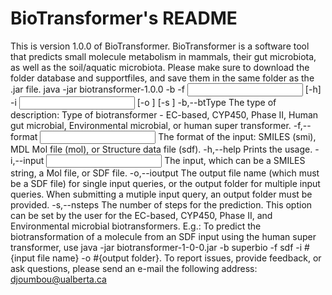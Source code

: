 # BioTransformer's README
This is version 1.0.0 of BioTransformer. BioTransformer is a software tool that predicts small molecule metabolism in mammals, their gut microbiota, as well as the soil/aquatic microbiota. Please make sure to download the folder database and supportfiles, and save them in the same folder as the .jar file.
java -jar biotransformer-1.0.0 -b <BioTransformer Type> -f <Input format> [-h] -i <Input> [-o <Output>] [-s <Number of steps>]
-b,--btType <BioTransformer Type> The type of description: Type of biotransformer - EC-based, CYP450, Phase II, Human gut microbial, Environmental microbial, or human super transformer. -f,--format <Input format> The format of the input: SMILES (smi), MDL Mol file (mol), or Structure data file (sdf). -h,--help Prints the usage. -i,--input <Input> The input, which can be a SMILES string, a Mol file, or SDF file. -o,--ioutput <Output> The output file name (which must be a SDF file) for single input queries, or the output folder for multiple input queries. When submitting a mutiple input query, an output folder must be provided. -s,--nsteps <Number of steps> The number of steps for the prediction. This option can be set by the user for the EC-based, CYP450, Phase II, and Environmental microbial biotransformers.
E.g.: To predict the biotransformation of a molecule from an SDF input using the human super transformer, use
java -jar biotransformer-1-0-0.jar -b superbio -f sdf -i #{input file name} -o #{output folder}.
To report issues, provide feedback, or ask questions, please send an e-mail the following address: djoumbou@ualberta.ca
